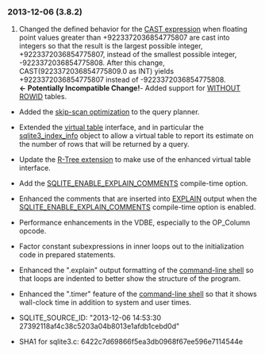 ### 2013\-12\-06 (3\.8\.2\)

1. Changed the defined behavior for the [CAST expression](lang_expr.html#castexpr) when floating point values
 greater than \+9223372036854775807 are cast into integers so that the
 result is the largest possible integer, \+9223372036854775807, instead of
 the smallest possible integer, \-9223372036854775808\. After this change,
 CAST(9223372036854775809\.0 as INT) yields \+9223372036854775807 instead
 of \-9223372036854775808\.
 **← Potentially Incompatible Change!**- Added support for [WITHOUT ROWID](withoutrowid.html) tables.
- Added the [skip\-scan optimization](optoverview.html#skipscan) to the query planner.
- Extended the [virtual table](vtab.html) interface, and in particular the
 [sqlite3\_index\_info](c3ref/index_info.html) object to allow a virtual table to report its estimate
 on the number of rows that will be returned by a query.
- Update the [R\-Tree extension](rtree.html) to make use of the enhanced virtual table
 interface.
- Add the [SQLITE\_ENABLE\_EXPLAIN\_COMMENTS](compile.html#enable_explain_comments) compile\-time option.
- Enhanced the comments that are inserted into [EXPLAIN](lang_explain.html) output when the
 [SQLITE\_ENABLE\_EXPLAIN\_COMMENTS](compile.html#enable_explain_comments) compile\-time option is enabled.
- Performance enhancements in the VDBE, especially to the OP\_Column opcode.
- Factor constant subexpressions in inner loops out to the initialization code
 in prepared statements.
- Enhanced the ".explain" output formatting of the [command\-line shell](cli.html)
 so that loops are indented to better show the structure of the program.
- Enhanced the ".timer" feature of the [command\-line shell](cli.html) so that it
 shows wall\-clock time in addition to system and user times.

- SQLITE\_SOURCE\_ID:
 "2013\-12\-06 14:53:30 27392118af4c38c5203a04b8013e1afdb1cebd0d"
- SHA1 for sqlite3\.c: 6422c7d69866f5ea3db0968f67ee596e7114544e




